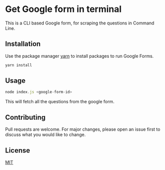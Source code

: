 # Get Google form in terminal

This is a CLI based Google form, for scraping the questions in Command Line.

## Installation

Use the package manager [yarn](https://yarnpkg.com/lang/en/docs/install/#debian-stable) to install packages to run Google Forms.

```bash
yarn install
```

## Usage

```js
node index.js <google-form-id>
```

This will fetch all the questions from the google form.

## Contributing
Pull requests are welcome. For major changes, please open an issue first to discuss what you would like to change.



## License
[MIT](https://choosealicense.com/licenses/mit/)